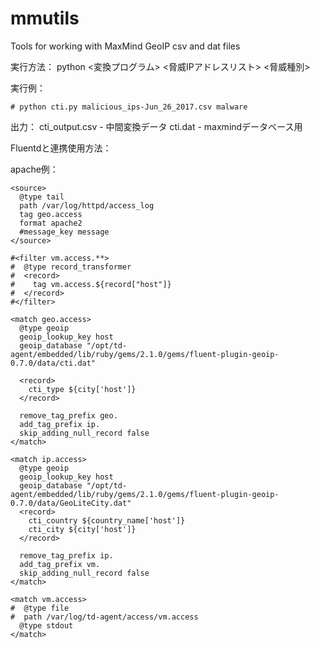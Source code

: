 # mmutils
Tools for working with MaxMind GeoIP csv and dat files

実行方法：
python <変換プログラム> <脅威IPアドレスリスト> <脅威種別>

実行例：
```
# python cti.py malicious_ips-Jun_26_2017.csv malware
```

出力：
cti_output.csv - 中間変換データ
cti.dat - maxmindデータベース用

Fluentdと連携使用方法：

apache例：
```
<source>
  @type tail
  path /var/log/httpd/access_log
  tag geo.access
  format apache2
  #message_key message
</source>

#<filter vm.access.**>
#  @type record_transformer
#  <record>
#    tag vm.access.${record["host"]}
#  </record>
#</filter>

<match geo.access>
  @type geoip
  geoip_lookup_key host
  geoip_database "/opt/td-agent/embedded/lib/ruby/gems/2.1.0/gems/fluent-plugin-geoip-0.7.0/data/cti.dat"
  
  <record> 
    cti_type ${city['host']}
  </record>
 
  remove_tag_prefix geo.
  add_tag_prefix ip.
  skip_adding_null_record false
</match>

<match ip.access>
  @type geoip
  geoip_lookup_key host
  geoip_database "/opt/td-agent/embedded/lib/ruby/gems/2.1.0/gems/fluent-plugin-geoip-0.7.0/data/GeoLiteCity.dat"
  <record>
    cti_country ${country_name['host']}
    cti_city ${city['host']}
  </record>

  remove_tag_prefix ip.
  add_tag_prefix vm.
  skip_adding_null_record false
</match>

<match vm.access>
#  @type file
#  path /var/log/td-agent/access/vm.access
  @type stdout
</match>
```
